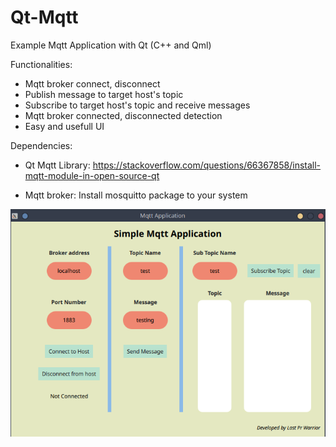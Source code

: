 # Qt-Mqtt
Example Mqtt Application with Qt (C++ and Qml)

Functionalities: 
- Mqtt broker connect, disconnect
- Publish message to target host's topic
- Subscribe to target host's topic and receive messages
- Mqtt broker connected, disconnected detection
- Easy and usefull UI

Dependencies: 
- Qt Mqtt Library:
	https://stackoverflow.com/questions/66367858/install-mqtt-module-in-open-source-qt

- Mqtt broker: 
	Install mosquitto package to your system	


![p lot](./mqtt-app/App.png)
